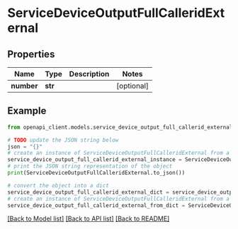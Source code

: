 # ServiceDeviceOutputFullCalleridExternal


## Properties

Name | Type | Description | Notes
------------ | ------------- | ------------- | -------------
**number** | **str** |  | [optional] 

## Example

```python
from openapi_client.models.service_device_output_full_callerid_external import ServiceDeviceOutputFullCalleridExternal

# TODO update the JSON string below
json = "{}"
# create an instance of ServiceDeviceOutputFullCalleridExternal from a JSON string
service_device_output_full_callerid_external_instance = ServiceDeviceOutputFullCalleridExternal.from_json(json)
# print the JSON string representation of the object
print(ServiceDeviceOutputFullCalleridExternal.to_json())

# convert the object into a dict
service_device_output_full_callerid_external_dict = service_device_output_full_callerid_external_instance.to_dict()
# create an instance of ServiceDeviceOutputFullCalleridExternal from a dict
service_device_output_full_callerid_external_from_dict = ServiceDeviceOutputFullCalleridExternal.from_dict(service_device_output_full_callerid_external_dict)
```
[[Back to Model list]](../README.md#documentation-for-models) [[Back to API list]](../README.md#documentation-for-api-endpoints) [[Back to README]](../README.md)


